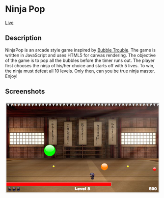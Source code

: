 # Ninja Pop

[Live](www.andrewpark.site/ninjapop)

## Description

NinjaPop is an arcade style game inspired by [Bubble Trouble](http://www.miniclip.com/games/bubble-trouble/en/#t-w-c-H). The game is
written in JavaScript and uses HTML5 for canvas rendering. The objective of the game is to pop all the bubbles before the timer runs out.
The player first chooses the ninja of his/her choice and starts off with 5 lives. To win, the ninja must defeat all 10 levels.
Only then, can you be true ninja master. Enjoy!

## Screenshots

[![Screenshot](assets/images/screenshot.png)](http://www.andrewpark.site/ninjapop)
